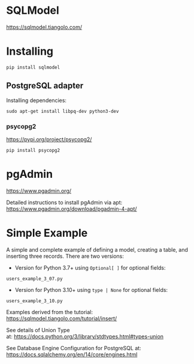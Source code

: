 # SQLModel
https://sqlmodel.tiangolo.com/

# Installing

~~~
pip install sqlmodel
~~~

## PostgreSQL adapter

Installing dependencies:
~~~
sudo apt-get install libpq-dev python3-dev
~~~

### psycopg2
https://pypi.org/project/psycopg2/

~~~
pip install psycopg2
~~~

# pgAdmin
https://www.pgadmin.org/

Detailed instructions to install pgAdmin via apt:
https://www.pgadmin.org/download/pgadmin-4-apt/

# Simple Example

A simple and complete example of defining a model, creating a table, and inserting three records. There are two versions:

* Version for Python 3.7+ using `Optional[ ]` for optional fields:
~~~
users_example_3_07.py
~~~

* Version for Python 3.10+ using `type | None` for optional fields:
~~~
users_example_3_10.py
~~~

Examples derived from the tutorial: https://sqlmodel.tiangolo.com/tutorial/insert/

See details of Union Type at: https://docs.python.org/3/library/stdtypes.html#types-union

See Database Engine Configuration for PostgreSQL at: https://docs.sqlalchemy.org/en/14/core/engines.html